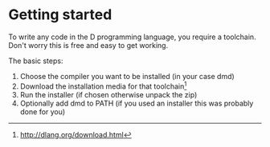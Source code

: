# Getting started
To write any code in the D programming language, you require a toolchain. Don't worry this is free and easy to get working.

The basic steps:

1. Choose the compiler you want to be installed (in your case dmd)
2. Download the installation media for that toolchain[^DDownloads]
3. Run the installer (if chosen otherwise unpack the zip)
4. Optionally add dmd to PATH (if you used an installer this was probably done for you)

[^DDownloads]: http://dlang.org/download.html